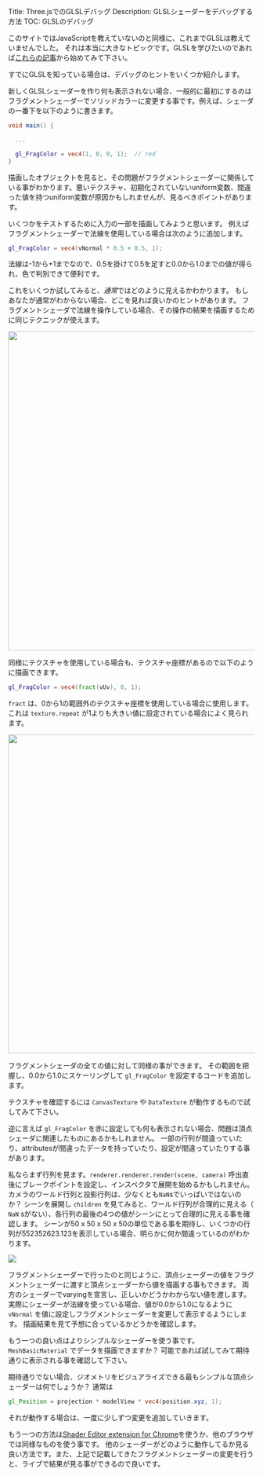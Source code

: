 Title: Three.jsでのGLSLデバッグ
Description: GLSLシェーダーをデバッグする方法
TOC: GLSLのデバッグ

このサイトではJavaScriptを教えていないのと同様に、これまでGLSLは教えていませんでした。
それは本当に大きなトピックです。GLSLを学びたいのであれば[これらの記事](https://webglfundamentals.org)から始めてみて下さい。

すでにGLSLを知っている場合は、デバッグのヒントをいくつか紹介します。

新しくGLSLシェーダーを作り何も表示されない場合、一般的に最初にするのはフラグメントシェーダーでソリッドカラーに変更する事です。例えば、シェーダの一番下を以下のように書きます。

```glsl
void main() {

  ...

  gl_FragColor = vec4(1, 0, 0, 1);  // red
}
```

描画したオブジェクトを見ると、その問題がフラグメントシェーダーに関係している事がわかります。悪いテクスチャ、初期化されていないuniform変数、間違った値を持つuniform変数が原因かもしれませんが、見るべきポイントがあります。

いくつかをテストするために入力の一部を描画してみようと思います。
例えばフラグメントシェーダーで法線を使用している場合は次のように追加します。

```glsl
gl_FragColor = vec4(vNormal * 0.5 + 0.5, 1);
```

法線は-1から+1までなので、0.5を掛けて0.5を足すと0.0から1.0までの値が得られ、色で判別できて便利です。

これをいくつか試してみると、*通常*ではどのように見えるかわかります。
もしあなたが通常がわからない場合、どこを見れば良いかのヒントがあります。
フラグメントシェーダで法線を操作している場合、その操作の結果を描画するために同じテクニックが使えます。

<div class="threejs_center"><img src="resources/images/standard-primitive-normals.jpg" style="width: 650px;"></div>

同様にテクスチャを使用している場合も、テクスチャ座標があるので以下のように描画できます。

```glsl
gl_FragColor = vec4(fract(vUv), 0, 1);
```

`fract` は、0から1の範囲外のテクスチャ座標を使用している場合に使用します。
これは `texture.repeat` が1よりも大きい値に設定されている場合によく見られます。

<div class="threejs_center"><img src="resources/images/standard-primitive-uvs.jpg" style="width: 650px;"></div>

フラグメントシェーダの全ての値に対して同様の事ができます。
その範囲を把握し、0.0から1.0にスケーリングして `gl_FragColor` を設定するコードを追加します。

テクスチャを確認するには `CanvasTexture` や `DataTexture` が動作するもので試してみて下さい。

逆に言えば `gl_FragColor` を赤に設定しても何も表示されない場合、問題は頂点シェーダに関連したものにあるかもしれません。
一部の行列が間違っていたり、attributesが間違ったデータを持っていたり、設定が間違っていたりする事があります。

私ならまず行列を見ます。`renderer.renderer.render(scene, camera)` 呼出直後にブレークポイントを設定し、インスペクタで展開を始めるかもしれません。
カメラのワールド行列と投影行列は、少なくとも`NaN`sでいっぱいではないのか？
シーンを展開し `children` を見てみると、ワールド行列が合理的に見える（ `NaN` sがない）、各行列の最後の4つの値がシーンにとって合理的に見える事を確認します。
シーンが50 x 50 x 50 x 50の単位である事を期待し、いくつかの行列が552352623.123を表示している場合、明らかに何か間違っているのがわかります。

<div class="threejs_center"><img src="resources/images/inspect-matrices.gif"></div>

フラグメントシェーダーで行ったのと同じように、頂点シェーダーの値をフラグメントシェーダーに渡すと頂点シェーダーから値を描画する事もできます。
両方のシェーダーでvaryingを宣言し、正しいかどうかわからない値を渡します。
実際にシェーダーが法線を使っている場合、値が0.0から1.0になるように `vNormal` を値に設定しフラグメントシェーダーを変更して表示するようにします。
描画結果を見て予想に合っているかどうかを確認します。

もう一つの良い点はよりシンプルなシェーダーを使う事です。
`MeshBasicMaterial` でデータを描画できますか？
可能であれば試してみて期待通りに表示される事を確認して下さい。

期待通りでない場合、ジオメトリをビジュアライズできる最もシンプルな頂点シェーダーは何でしょうか？
通常は

```glsl
gl_Position = projection * modelView * vec4(position.xyz, 1);
```

それが動作する場合は、一度に少しずつ変更を追加していきます。

もう一つの方法は[Shader Editor extension for Chrome](https://chrome.google.com/webstore/detail/shader-editor/ggeaidddejpbakgafapihjbgdlbbbpob?hl=en)を使うか、他のブラウザでは同様なものを使う事です。
他のシェーダーがどのように動作してるか見る良い方法です。また、上記で記載してきたフラグメントシェーダーの変更を行うと、ライブで結果が見る事ができるので良いです。
